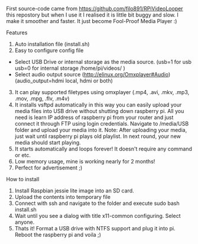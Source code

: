 First source-code came from https://github.com/filo891/RPiVideoLooper this repostory but when I use it I realised it is little bit buggy and slow. I make it smoother and faster. It just become Fool-Proof Media Player :)

Features

1) Auto installation file (install.sh)
2) Easy to configure config file 
  - Select USB Drive or internal storage as the media source. (usb=1 for usb usb=0 for internal storage /home/pi/videos/ )
  - Select audio output source (http://elinux.org/Omxplayer#Audio) (audio_output=hdmi local, hdmi or both)
3) It can play supported filetypes using omxplayer (.mp4, .avi, .mkv, .mp3, .mov, .mpg, .flv, .m4v)
4) It installs vsftpd automatically in this way you can easily upload your media files into USB drive without shutting down raspberry pi. All you need is learn IP address of raspberry pi from your router and just connect it through FTP using login credentials. Navigate to /media/USB folder and upload your media into it.
  Note: After uploading your media, just wait until raspberry pi plays old playlist. In next round, your new media should start playing.
5) It starts automatically and loops forever! It doesn't require any command or etc.
6) Low memory usage, mine is working nearly for 2 months! 
7) Perfect for advertisement ;)

How to install
1) Install Raspbian jessie lite image into an SD card. 
2) Upload the contents into temporary file
3) Connect with ssh and navigate to the folder and execute sudo bash install.sh
4) Wait until you see a dialog with title x11-common configuring. Select anyone.
5) Thats it! Format a USB drive with NTFS support and plug it into pi. Reboot the raspberry pi and voila ;)  

